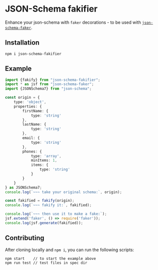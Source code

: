 # JSON-Schema fakifier
Enhance your json-schema with `faker` decorations - to be used with [`json-schema-faker`](https://github.com/json-schema-faker/json-schema-faker).


## Installation
```
npm i json-schema-fakifier
```

## Example
```typescript
import {fakify} from "json-schema-fakifier";
import * as jsf from "json-schema-faker";
import {JSONSchema7} from "json-schema";

const origin = {
    type: 'object',
    properties: {
        firstName: {
            type: 'string'
        },
        lastName: {
            type: 'string'
        },
        email: {
            type: 'string'
        },
        phones: {
            type: 'array',
            minItems: 1,
            items: {
                type: 'string'
            }
        }
    }
} as JSONSchema7;
console.log(`~~~ take your original schema:`, origin);

const fakified = fakify(origin);
console.log(`~~~ fakify it:`, fakified);

console.log(`~~~ then use it to make a fake:`);
jsf.extend('faker', () => require('faker'));
console.log(jsf.generate(fakified));
```


## Contributing
After cloning locally and `npm i`, you can run the following scripts:
```
npm start    // to start the example above
npm run test // test files in spec dir
```
